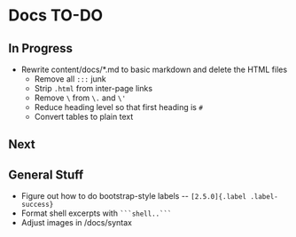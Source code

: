 # Docs TO-DO

## In Progress

* Rewrite content/docs/*.md to basic markdown and delete the HTML files
  * Remove all `:::` junk
  * Strip `.html` from inter-page links
  * Remove `\` from `\.` and `\'`
  * Reduce heading level so that first heading is `#`
  * Convert tables to plain text

## Next

## General Stuff

* Figure out how to do bootstrap-style labels -- `[2.5.0]{.label .label-success}`
* Format shell excerpts with ` ```shell..``` `
* Adjust images in /docs/syntax
